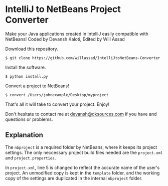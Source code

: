# IntelliJ to NetBeans Project Converter

Make your Java applications created in IntelliJ easily compatible with NetBeans!
Coded by Devansh Kaloti, Edited by Will Assad

Download this repository.

```
$ git clone https://github.com/willassad/IntelliJtoNetBeans-Converter
```

Install the software.

```
$ python install.py
```

Convert a project to NetBeans!

```
$ convert /Users/johnexample/Desktop/myproject
```

That's all it will take to convert your project. Enjoy!

Don't hesitate to contact me at devansh@dksources.com if you have and questions or problems.

## Explanation

The `nbproject` is a required folder by NetBeans, where it keeps its project settings.
The only neccessary project build files needed are the `project.xml` and `project.properties`.

In `project.xml`, line 5 is changed to reflect the accurate name of the user's project. An unmodified copy is kept in the `template` folder, and the working copy of the settings are duplicated in the internal `nbproject` folder.
